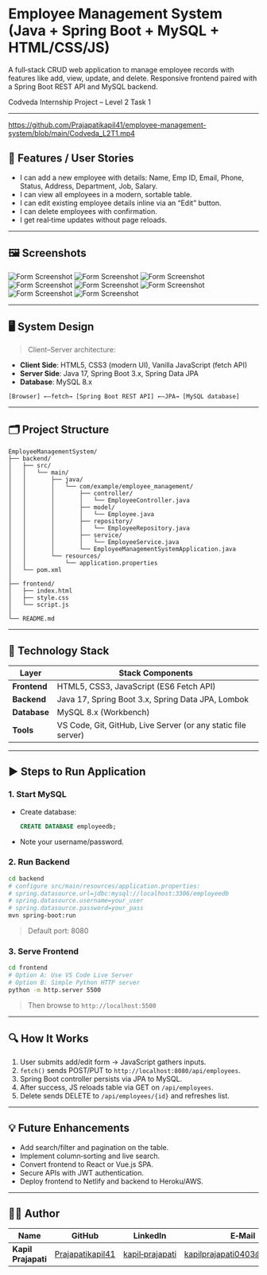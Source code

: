 # Employee Management System (Java + Spring Boot + MySQL + HTML/CSS/JS)  
A full‑stack CRUD web application to manage employee records with features like add, view, update, and delete. Responsive frontend paired with a Spring Boot REST API and MySQL backend.

Codveda Internship Project – Level 2 Task 1

---

https://github.com/Prajapatikapil41/employee-management-system/blob/main/Codveda_L2T1.mp4 

## 🔧 Features / User Stories

- I can add a new employee with details: Name, Emp ID, Email, Phone, Status, Address, Department, Job, Salary.  
- I can view all employees in a modern, sortable table.  
- I can edit existing employee details inline via an “Edit” button.  
- I can delete employees with confirmation.  
- I get real‑time updates without page reloads.  

---

## 🖼️ Screenshots
   ![Form Screenshot](https://github.com/Prajapatikapil41/employee-management-system/blob/main/Images/Screenshot%20(153).png)
   ![Form Screenshot](https://github.com/Prajapatikapil41/employee-management-system/blob/main/Images/Screenshot%20(154).png)
   ![Form Screenshot](https://github.com/Prajapatikapil41/employee-management-system/blob/main/Images/Screenshot%20(155).png)
   ![Form Screenshot](https://github.com/Prajapatikapil41/employee-management-system/blob/main/Images/Screenshot%20(156).png)
   ![Form Screenshot](https://github.com/Prajapatikapil41/employee-management-system/blob/main/Images/Screenshot%20(157).png)
   ![Form Screenshot](https://github.com/Prajapatikapil41/employee-management-system/blob/main/Images/Screenshot%20(158).png)
   ![Form Screenshot](https://github.com/Prajapatikapil41/employee-management-system/blob/main/Images/Screenshot%20(159).png)
   ![Form Screenshot](https://github.com/Prajapatikapil41/employee-management-system/blob/main/Images/Screenshot%20(160).png)


---

## 🖥️ System Design

> Client–Server architecture:

- **Client Side**: HTML5, CSS3 (modern UI), Vanilla JavaScript (fetch API)  
- **Server Side**: Java 17, Spring Boot 3.x, Spring Data JPA  
- **Database**: MySQL 8.x  

```text
[Browser] ←–fetch→ [Spring Boot REST API] ←–JPA→ [MySQL database]
````

---

## 🗂️ Project Structure

```
EmployeeManagementSystem/
├── backend/
│   ├── src/
│   │   └── main/
│   │       ├── java/
│   │       │   └── com/example/employee_management/
│   │       │       ├── controller/
│   │       │       │   └── EmployeeController.java
│   │       │       ├── model/
│   │       │       │   └── Employee.java
│   │       │       ├── repository/
│   │       │       │   └── EmployeeRepository.java
│   │       │       ├── service/
│   │       │       │   └── EmployeeService.java
│   │       │       └── EmployeeManagementSystemApplication.java
│   │       └── resources/
│   │           └── application.properties
│   └── pom.xml
│
├── frontend/
│   ├── index.html
│   ├── style.css
│   └── script.js
│
└── README.md
```

---

## 🧰 Technology Stack

| Layer        | Stack Components                                              |
| ------------ | ------------------------------------------------------------- |
| **Frontend** | HTML5, CSS3, JavaScript (ES6 Fetch API)                       |
| **Backend**  | Java 17, Spring Boot 3.x, Spring Data JPA, Lombok             |
| **Database** | MySQL 8.x (Workbench)                                         |
| **Tools**    | VS Code, Git, GitHub, Live Server (or any static file server) |

---

## ▶️ Steps to Run Application

### 1. Start MySQL

* Create database:

  ```sql
  CREATE DATABASE employeedb;
  ```
* Note your username/password.

### 2. Run Backend

```bash
cd backend
# configure src/main/resources/application.properties:
# spring.datasource.url=jdbc:mysql://localhost:3306/employeedb
# spring.datasource.username=your_user
# spring.datasource.password=your_pass
mvn spring-boot:run
```

> Default port: 8080

### 3. Serve Frontend

```bash
cd frontend
# Option A: Use VS Code Live Server
# Option B: Simple Python HTTP server
python -m http.server 5500
```

> Then browse to `http://localhost:5500`

---

## 🔍 How It Works

1. User submits add/edit form → JavaScript gathers inputs.
2. `fetch()` sends POST/PUT to `http://localhost:8080/api/employees`.
3. Spring Boot controller persists via JPA to MySQL.
4. After success, JS reloads table via GET on `/api/employees`.
5. Delete sends DELETE to `/api/employees/{id}` and refreshes list.

---

## 💡 Future Enhancements

* Add search/filter and pagination on the table.
* Implement column‑sorting and live search.
* Convert frontend to React or Vue.js SPA.
* Secure APIs with JWT authentication.
* Deploy frontend to Netlify and backend to Heroku/AWS.

---

## 👨‍💻 Author

| Name                | GitHub                                                  | LinkedIn                                                                  | E‑Mail                                                              |
| ------------------- | ------------------------------------------------------- | ------------------------------------------------------------------------- | ------------------------------------------------------------------- |
| **Kapil Prajapati** | [Prajapatikapil41](https://github.com/Prajapatikapil41) | [kapil‑prajapati](https://www.linkedin.com/in/kapil-prajapati-7ba4b51b7/) | [kapilprajapati0403@gmail.com](mailto:kapilprajapati0403@gmail.com) |

